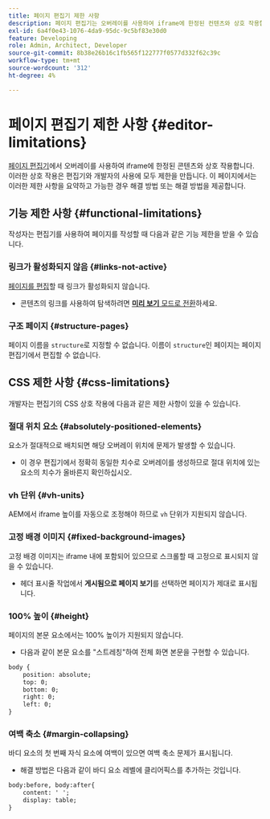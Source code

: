 ```yaml
---
title: 페이지 편집기 제한 사항
description: 페이지 편집기는 오버레이를 사용하여 iframe에 한정된 컨텐츠와 상호 작용합니다. 이러한 상호 작용은 편집자와 개발자의 사용에 모두 제한을 만듭니다.
exl-id: 6a4f0e43-1076-4da9-95dc-9c5bf83e30d0
feature: Developing
role: Admin, Architect, Developer
source-git-commit: 8b38e26b16c1fb565f122777f0577d332f62c39c
workflow-type: tm+mt
source-wordcount: '312'
ht-degree: 4%

---
```



# 페이지 편집기 제한 사항 {#editor-limitations}

[페이지 편집기](/help/sites-cloud/authoring/page-editor/introduction.md)에서 오버레이를 사용하여 iframe에 한정된 콘텐츠와 상호 작용합니다. 이러한 상호 작용은 편집기와 개발자의 사용에 모두 제한을 만듭니다. 이 페이지에서는 이러한 제한 사항을 요약하고 가능한 경우 해결 방법 또는 해결 방법을 제공합니다.

## 기능 제한 사항 {#functional-limitations}

작성자는 편집기를 사용하여 페이지를 작성할 때 다음과 같은 기능 제한을 받을 수 있습니다.

### 링크가 활성화되지 않음 {#links-not-active}

[페이지를 편집](/help/sites-cloud/authoring/page-editor/edit-content.md)할 때 링크가 활성화되지 않습니다.

* 콘텐츠의 링크를 사용하여 탐색하려면 [**미리 보기** 모드로 전환](/help/sites-cloud/authoring/page-editor/introduction.md#preview-mode)하세요.

### 구조 페이지 {#structure-pages}

페이지 이름을 `structure`로 지정할 수 없습니다. 이름이 `structure`인 페이지는 페이지 편집기에서 편집할 수 없습니다.

## CSS 제한 사항 {#css-limitations}

개발자는 편집기의 CSS 상호 작용에 다음과 같은 제한 사항이 있을 수 있습니다.

### 절대 위치 요소 {#absolutely-positioned-elements}

요소가 절대적으로 배치되면 해당 오버레이 위치에 문제가 발생할 수 있습니다.

* 이 경우 편집기에서 정확히 동일한 치수로 오버레이를 생성하므로 절대 위치에 있는 요소의 치수가 올바른지 확인하십시오.

### vh 단위 {#vh-units}

AEM에서 iframe 높이를 자동으로 조정해야 하므로 `vh` 단위가 지원되지 않습니다.

### 고정 배경 이미지 {#fixed-background-images}

고정 배경 이미지는 iframe 내에 포함되어 있으므로 스크롤할 때 고정으로 표시되지 않을 수 있습니다.

* 헤더 표시줄 작업에서 **게시됨으로 페이지 보기**&#x200B;를 선택하면 페이지가 제대로 표시됩니다.

### 100% 높이 {#height}

페이지의 본문 요소에서는 100% 높이가 지원되지 않습니다.

* 다음과 같이 본문 요소를 &quot;스트레칭&quot;하여 전체 화면 본문을 구현할 수 있습니다.

```xml
body {
    position: absolute;
    top: 0;
    bottom: 0;
    right: 0;
    left: 0;
}
```

### 여백 축소 {#margin-collapsing}

바디 요소의 첫 번째 자식 요소에 여백이 있으면 여백 축소 문제가 표시됩니다.

* 해결 방법은 다음과 같이 바디 요소 레벨에 클리어픽스를 추가하는 것입니다.

```xml
body:before, body:after{
    content: ' ';
    display: table;
}
```
